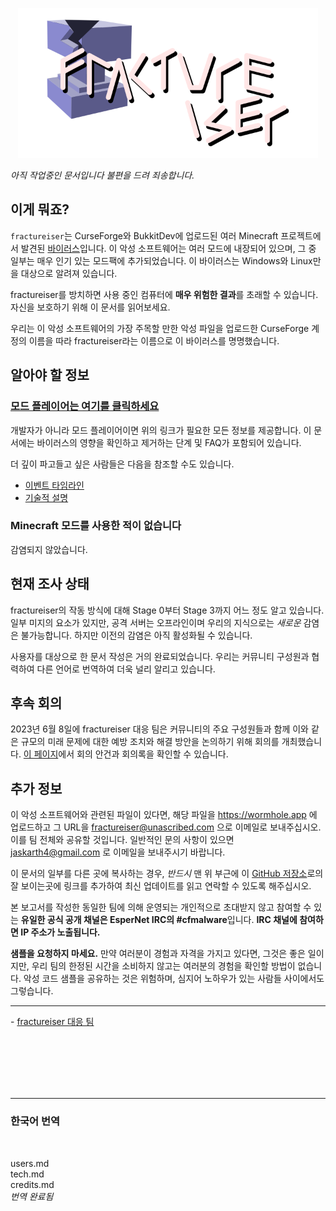 <p align="center">
    <img src="docs/media/logo.svg" alt="fractureiser 로고" height="240">
</p>

_아직 작업중인 문서입니다 불편을 드려 죄송합니다._

## 이게 뭐죠?

`fractureiser`는 CurseForge와 BukkitDev에 업로드된 여러 Minecraft 프로젝트에서 발견된 [바이러스](https://en.wikipedia.org/wiki/Computer_virus)입니다. 이 악성 소프트웨어는 여러 모드에 내장되어 있으며, 그 중 일부는 매우 인기 있는 모드팩에 추가되었습니다. 이 바이러스는 Windows와 Linux만을 대상으로 알려져 있습니다.

fractureiser를 방치하면 사용 중인 컴퓨터에 **매우 위험한 결과**를 초래할 수 있습니다. 자신을 보호하기 위해 이 문서를 읽어보세요.

우리는 이 악성 소프트웨어의 가장 주목할 만한 악성 파일을 업로드한 CurseForge 계정의 이름을 따라 fractureiser라는 이름으로 이 바이러스를 명명했습니다.

## 알아야 할 정보

### [모드 플레이어는 여기를 클릭하세요](./docs/users.md)

개발자가 아니라 모드 플레이어이면 위의 링크가 필요한 모든 정보를 제공합니다. 이 문서에는 바이러스의 영향을 확인하고 제거하는 단계 및 FAQ가 포함되어 있습니다.

더 깊이 파고들고 싶은 사람들은 다음을 참조할 수도 있습니다.

- [이벤트 타임라인](docs/timeline.md)
- [기술적 설명](docs/tech.md)

### Minecraft 모드를 사용한 적이 없습니다

감염되지 않았습니다.

## 현재 조사 상태

fractureiser의 작동 방식에 대해 Stage 0부터 Stage 3까지 어느 정도 알고 있습니다. 일부 미지의 요소가 있지만, 공격 서버는 오프라인이며 우리의 지식으로는 _새로운_ 감염은 불가능합니다. 하지만 이전의 감염은 아직 활성화될 수 있습니다.

사용자를 대상으로 한 문서 작성은 거의 완료되었습니다. 우리는 커뮤니티 구성원과 협력하여 다른 언어로 번역하여 더욱 널리 알리고 있습니다.

## 후속 회의

2023년 6월 8일에 fractureiser 대응 팀은 커뮤니티의 주요 구성원들과 함께 이와 같은 규모의 미래 문제에 대한 예방 조치와 해결 방안을 논의하기 위해 회의를 개최했습니다.
[이 페이지](docs/2023-06-08-meeting.mdmeeting.md)에서 회의 안건과 회의록을 확인할 수 있습니다.

## 추가 정보

이 악성 소프트웨어와 관련된 파일이 있다면, 해당 파일을 https://wormhole.app 에 업로드하고 그 URL을 fractureiser@unascribed.com 으로 이메일로 보내주십시오. 이를 팀 전체와 공유할 것입니다.
일반적인 문의 사항이 있으면 jaskarth4@gmail.com 로 이메일을 보내주시기 바랍니다.

이 문서의 일부를 다른 곳에 복사하는 경우, _반드시_ 맨 위 부근에 이 [GitHub 저장소](https://github.com/fractureiser-investigation/fractureiser)로의 잘 보이는곳에 링크를 추가하여 최신 업데이트를 읽고 연락할 수 있도록 해주십시오.

본 보고서를 작성한 동일한 팀에 의해 운영되는 개인적으로 초대받지 않고 참여할 수 있는 **유일한 공식 공개 채널은 EsperNet IRC의 #cfmalware**입니다. **IRC 채널에 참여하면 IP 주소가 노출됩니다.**

**샘플을 요청하지 마세요.** 만약 여러분이 경험과 자격을 가지고 있다면, 그것은 좋은 일이지만, 우리 팀의 한정된 시간을 소비하지 않고는 여러분의 경험을 확인할 방법이 없습니다. 악성 코드 샘플을 공유하는 것은 위험하며, 심지어 노하우가 있는 사람들 사이에서도 그렇습니다.

---

\- [fractureiser 대응 팀](docs/credits.md)

<br/>
<br/>
<br/>
<br/>
<br/>

---

### 한국어 번역

<br/>

users.md  
tech.md  
credits.md  
_번역 완료됨_

